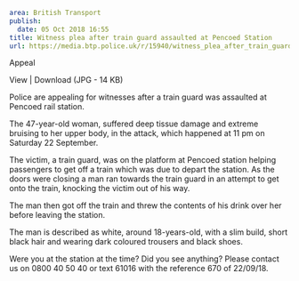 ```yaml
area: British Transport
publish:
  date: 05 Oct 2018 16:55
title: Witness plea after train guard assaulted at Pencoed Station
url: https://media.btp.police.uk/r/15940/witness_plea_after_train_guard_assaulted_at_penco
```

Appeal

View | Download (JPG - 14 KB)

 Police are appealing for witnesses after a train guard was assaulted at Pencoed rail station.

The 47-year-old woman, suffered deep tissue damage and extreme bruising to her upper body, in the attack, which happened at 11 pm on Saturday 22 September.

The victim, a train guard, was on the platform at Pencoed station helping passengers to get off a train which was due to depart the station. As the doors were closing a man ran towards the train guard in an attempt to get onto the train, knocking the victim out of his way.

The man then got off the train and threw the contents of his drink over her before leaving the station.

The man is described as white, around 18-years-old, with a slim build, short black hair and wearing dark coloured trousers and black shoes.

Were you at the station at the time? Did you see anything? Please contact us on 0800 40 50 40 or text 61016 with the reference 670 of 22/09/18.
